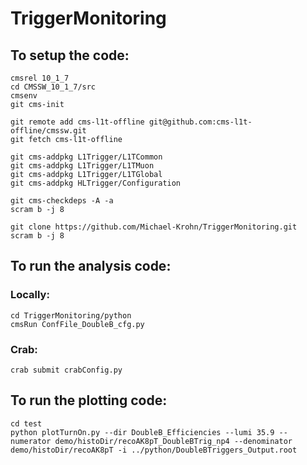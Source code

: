# TriggerMonitoring

## To setup the code:

```
cmsrel 10_1_7
cd CMSSW_10_1_7/src
cmsenv
git cms-init

git remote add cms-l1t-offline git@github.com:cms-l1t-offline/cmssw.git
git fetch cms-l1t-offline

git cms-addpkg L1Trigger/L1TCommon
git cms-addpkg L1Trigger/L1TMuon
git cms-addpkg L1Trigger/L1TGlobal
git cms-addpkg HLTrigger/Configuration

git cms-checkdeps -A -a
scram b -j 8

git clone https://github.com/Michael-Krohn/TriggerMonitoring.git
scram b -j 8
```

## To run the analysis code:

### Locally:
```
cd TriggerMonitoring/python
cmsRun ConfFile_DoubleB_cfg.py
```

### Crab:
```
crab submit crabConfig.py
```

## To run the plotting code:
```
cd test
python plotTurnOn.py --dir DoubleB_Efficiencies --lumi 35.9 --numerator demo/histoDir/recoAK8pT_DoubleBTrig_np4 --denominator demo/histoDir/recoAK8pT -i ../python/DoubleBTriggers_Output.root
```
